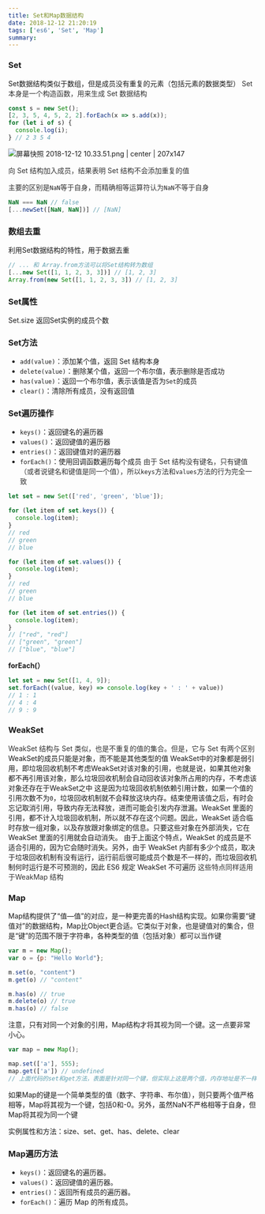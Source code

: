 ```yaml
---
title: Set和Map数据结构
date: 2018-12-12 21:20:19
tags: ['es6', 'Set', 'Map']
summary:
---
```

### Set
Set数据结构类似于数组，但是成员没有重复的元素（包括元素的数据类型）
<span data-type="color" style="color:rgb(51, 51, 51)">Set 本身是一个构造函数，用来生成 Set 数据结构</span>
```javascript
const s = new Set();
[2, 3, 5, 4, 5, 2, 2].forEach(x => s.add(x));
for (let i of s) {
  console.log(i);
} // 2 3 5 4
```


![屏幕快照 2018-12-12 10.33.51.png | center | 207x147](https://cdn.nlark.com/yuque/0/2018/png/115449/1544582045519-d45054da-e495-4a00-920b-431cf66e9f4a.png "")

<span data-type="color" style="color:rgb(51, 51, 51)">向 Set 结构加入成员，结果表明 Set 结构不会添加重复的值</span>

<span data-type="color" style="color:rgb(51, 51, 51)">主要的区别是</span>`NaN`<span data-type="color" style="color:rgb(51, 51, 51)">等于自身，而精确相等运算符认为</span>`NaN`<span data-type="color" style="color:rgb(51, 51, 51)">不等于自身</span>
```javascript
NaN === NaN // false
[...newSet([NaN, NaN])] // [NaN]
```

### 数组去重
利用Set数据结构的特性，用于数据去重
```javascript
// ... 和 Array.from方法可以将Set结构转为数组
[...new Set([1, 1, 2, 3, 3])] // [1, 2, 3]
Array.from(new Set([1, 1, 2, 3, 3]) // [1, 2, 3]
```

### Set属性
Set.size 返回Set实例的成员个数

### Set方法
* `add(value)`：添加某个值，返回 Set 结构本身
* `delete(value)`：删除某个值，返回一个布尔值，表示删除是否成功
* `has(value)`：返回一个布尔值，表示该值是否为`Set`的成员
* `clear()`：清除所有成员，没有返回值

### Set遍历操作
* `keys()`：返回键名的遍历器
* `values()`：返回键值的遍历器
* `entries()`：返回键值对的遍历器
* `forEach()`：使用回调函数遍历每个成员
<span data-type="color" style="color:rgb(51, 51, 51)">由于 Set 结构没有键名，只有键值（或者说键名和键值是同一个值），所以</span>`keys`<span data-type="color" style="color:rgb(51, 51, 51)">方法和</span>`values`<span data-type="color" style="color:rgb(51, 51, 51)">方法的行为完全一致</span>
```javascript
let set = new Set(['red', 'green', 'blue']);

for (let item of set.keys()) {
  console.log(item);
}
// red
// green
// blue

for (let item of set.values()) {
  console.log(item);
}
// red
// green
// blue

for (let item of set.entries()) {
  console.log(item);
}
// ["red", "red"]
// ["green", "green"]
// ["blue", "blue"]
```

__forEach(）__
```javascript
let set = new Set([1, 4, 9]);
set.forEach((value, key) => console.log(key + ' : ' + value))
// 1 : 1
// 4 : 4
// 9 : 9
```

### WeakSet
<span data-type="color" style="color:rgb(51, 51, 51)">WeakSet 结构与 Set 类似，也是不重复的值的集合。但是，它与 Set 有两个区别</span>
WeakSet的成员只能是对象，而不能是其他类型的值
WeakSet中的对象都是弱引用，即垃圾回收机制不考虑WeakSet对该对象的引用，也就是说，如果其他对象都不再引用该对象，那么垃圾回收机制会自动回收该对象所占用的内存，不考虑该对象还存在于WeakSet之中
这是因为垃圾回收机制依赖引用计数，如果一个值的引用次数不为`0`，垃圾回收机制就不会释放这块内存。结束使用该值之后，有时会忘记取消引用，导致内存无法释放，进而可能会引发内存泄漏。WeakSet 里面的引用，都不计入垃圾回收机制，所以就不存在这个问题。因此，WeakSet 适合临时存放一组对象，以及存放跟对象绑定的信息。只要这些对象在外部消失，它在 WeakSet 里面的引用就会自动消失。
由于上面这个特点，WeakSet 的成员是不适合引用的，因为它会随时消失。另外，由于 WeakSet 内部有多少个成员，取决于垃圾回收机制有没有运行，运行前后很可能成员个数是不一样的，而垃圾回收机制何时运行是不可预测的，因此 ES6 规定 WeakSet 不可遍历
<span data-type="color" style="color:rgb(51, 51, 51)">这些特点同样适用于WeakMap 结构</span>

### Map
Map结构提供了“值—值”的对应，是一种更完善的Hash结构实现。如果你需要“键值对”的数据结构，Map比Object更合适。它类似于对象，也是键值对的集合，但是“键”的范围不限于字符串，各种类型的值（包括对象）都可以当作键
```javascript
var m = new Map();
var o = {p: "Hello World"};

m.set(o, "content")
m.get(o) // "content"

m.has(o) // true
m.delete(o) // true
m.has(o) // false
```
注意，只有对同一个对象的引用，Map结构才将其视为同一个键。这一点要非常小心。
```javascript
var map = new Map();

map.set(['a'], 555);
map.get(['a']) // undefined
// 上面代码的set和get方法，表面是针对同一个键，但实际上这是两个值，内存地址是不一样的，因此get方法无法读取该键，返回undefined。
```
如果Map的键是一个简单类型的值（数字、字符串、布尔值），则只要两个值严格相等，Map将其视为一个键，包括0和-0。另外，虽然NaN不严格相等于自身，但Map将其视为同一个键

实例属性和方法：size、set、get、has、delete、clear

### Map遍历方法
* `keys()`：返回键名的遍历器。
* `values()`：返回键值的遍历器。
* `entries()`：返回所有成员的遍历器。
* `forEach()`：遍历 Map 的所有成员。